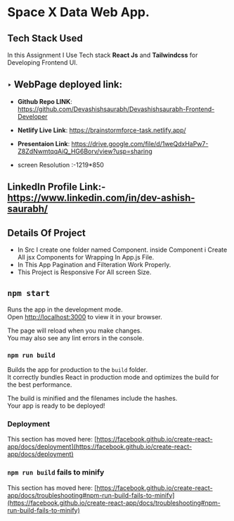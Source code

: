 # Space X Data Web App.

## Tech Stack Used
In this Assignment I Use Tech stack **React Js** and **Tailwindcss** for Developing Frontend UI.

## ‣ WebPage deployed link:

- **Github Repo LINK**: https://github.com/Devashishsaurabh/Devashishsaurabh-Frontend-Developer

- **Netlify Live Link**: https://brainstormforce-task.netlify.app/

- **Presentaion Link**: https://drive.google.com/file/d/1weQdxHaPw7-Z8ZdNwmtqqAiQ_HG6Borv/view?usp=sharing

- screen Resolution :-1219*850

## LinkedIn Profile Link:-https://www.linkedin.com/in/dev-ashish-saurabh/

## Details Of Project

- In Src I create one folder named Component. inside Component i Create All jsx Components for Wrapping In App.js File.
- In This App Pagination and Filteration Work Properly.
- This Project is Responsive For All screen Size.

## `npm start`

Runs the app in the development mode.\
Open [http://localhost:3000](http://localhost:3000) to view it in your browser.

The page will reload when you make changes.\
You may also see any lint errors in the console.

### `npm run build`

Builds the app for production to the `build` folder.\
It correctly bundles React in production mode and optimizes the build for the best performance.

The build is minified and the filenames include the hashes.\
Your app is ready to be deployed!

### Deployment

This section has moved here: [https://facebook.github.io/create-react-app/docs/deployment](https://facebook.github.io/create-react-app/docs/deployment)

### `npm run build` fails to minify

This section has moved here: [https://facebook.github.io/create-react-app/docs/troubleshooting#npm-run-build-fails-to-minify](https://facebook.github.io/create-react-app/docs/troubleshooting#npm-run-build-fails-to-minify)
